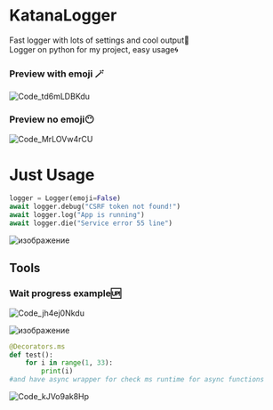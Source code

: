 # KatanaLogger
Fast logger with lots of settings and cool output🥷
<br/>
Logger on python for my project, easy usage🌀



### Preview with emoji 🪄
![Code_td6mLDBKdu](https://github.com/user-attachments/assets/fae3e5e2-e5c9-4280-8b05-c11fae864f04)

### Preview no emoji😶‍

![Code_MrLOVw4rCU](https://github.com/user-attachments/assets/4595b7c7-22dc-4fe8-9971-ad16fae2cc15)


# Just Usage
```python
logger = Logger(emoji=False)
await logger.debug("CSRF token not found!")
await logger.log("App is running")
await logger.die("Service error 55 line")
```
![изображение](https://github.com/user-attachments/assets/8ad5f279-57c8-4814-b5cd-c77b8f693b49)



## Tools

### Wait progress example🆙
![Code_jh4ej0Nkdu](https://github.com/user-attachments/assets/9948bca7-15eb-4a68-8e3c-3ef30fbbe368)

![изображение](https://github.com/user-attachments/assets/6bebc04b-41f1-4b92-8548-43784183d326)

```python
@Decorators.ms
def test():
    for i in range(1, 33):
        print(i)
#and have async wrapper for check ms runtime for async functions
```

![Code_kJVo9ak8Hp](https://github.com/user-attachments/assets/d26c38a4-665f-44ca-ac66-1d4b32cd9233)

